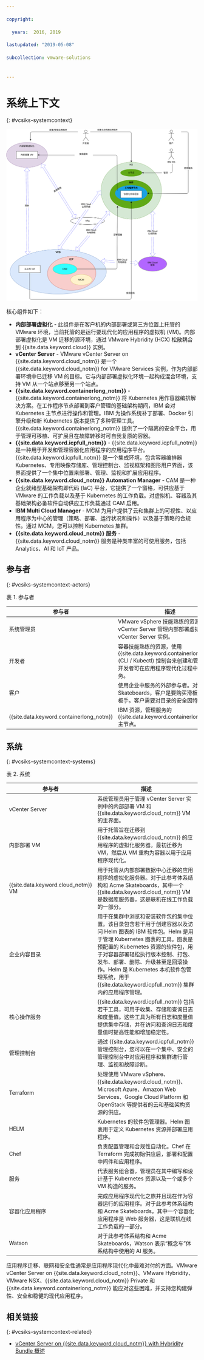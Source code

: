 ```yaml
---

copyright:

  years:  2016, 2019

lastupdated: "2019-05-08"

subcollection: vmware-solutions


---
```


# 系统上下文
{: #vcsiks-systemcontext}

![系统上下文图](../../images/vcsiks-system-context.svg "系统上下文图")

核心组件如下：

- **内部部署虚拟化** - 此组件是在客户机的内部部署或第三方位置上托管的 VMware 环境，当前托管的是运行要现代化的应用程序的虚拟机 (VM)。内部部署虚拟化是 VM 迁移的源环境，通过 VMware Hybridity (HCX) 松散耦合到 {{site.data.keyword.cloud}} 实例。
- **vCenter Server** - VMware vCenter Server on {{site.data.keyword.cloud_notm}} 是一个 {{site.data.keyword.cloud_notm}} for VMware Services 实例，作为内部部署环境中已迁移 VM 的目标。它与内部部署虚拟化环境一起构成混合环境，支持 VM 从一个站点移至另一个站点。
- **{{site.data.keyword.containerlong_notm}}** - {{site.data.keyword.containerlong_notm}} 将 Kubernetes 用作容器编排解决方案。在工作程序节点部署到客户管理的基础架构期间，IBM 会对 Kubernetes 主节点进行操作和管理。IBM 为操作系统补丁部署、Docker 引擎升级和新 Kubernetes 版本提供了多种管理工具。{{site.data.keyword.containerlong_notm}} 提供了一个隔离的安全平台，用于管理可移植、可扩展且在故障转移时可自我复原的容器。
- **{{site.data.keyword.icpfull_notm}}** - {{site.data.keyword.icpfull_notm}} 是一种用于开发和管理容器化应用程序的应用程序平台。{{site.data.keyword.icpfull_notm}} 是一个集成环境，包含容器编排器 Kubernetes、专用映像存储库、管理控制台、监视框架和图形用户界面，该界面提供了一个集中位置来部署、管理、监视和扩展应用程序。
- **{{site.data.keyword.cloud_notm}} Automation Manager** - CAM 是一种企业就绪型基础架构即代码 (IaC) 平台，它提供了一个窗格，可供应基于 VMware 的工作负载以及基于 Kubernetes 的工作负载。对虚拟机、容器及其基础架构必备软件自动供应工作负载通过 CAM 启用。
- **IBM Multi Cloud Manager** - MCM 为用户提供了云和集群上的可视性、以应用程序为中心的管理（策略、部署、运行状况和操作）以及基于策略的合规性。通过 MCM，您可以控制 Kubernetes 集群。
- **{{site.data.keyword.cloud_notm}} 服务** - {{site.data.keyword.cloud_notm}} 服务是种类丰富的可使用服务，包括 Analytics、AI 和 IoT 产品。

## 参与者
{: #vcsiks-systemcontext-actors}

表 1. 参与者

参与者|描述
--|--
系统管理员|VMware vSphere 技能熟练的资源，使用 vCenter Server 管理内部部署虚拟化和 vCenter Server 实例。
开发者|容器技能熟练的资源，使用 {{site.data.keyword.containerlong_notm}} (CLI / Kubectl) 控制台来创建和管理容器。开发者可在应用程序现代化过程中创建新服务。
客户|使用企业中服务的外部参与者。对于 Acme Skateboards，客户是要购买滑板产品的滑板手。客户需要对目录的安全因特网访问。
{{site.data.keyword.containerlong_notm}} |IBM 资源，管理服务的 {{site.data.keyword.containerlong_notm}} 主节点。

## 系统
{: #vcsiks-systemcontext-systems}

表 2. 系统

参与者|描述
--|--
vCenter Server|系统管理员用于管理 vCenter Server 实例中的内部部署 VM 和 {{site.data.keyword.cloud_notm}} VM 的主界面。
内部部署 VM|用于托管旨在迁移到 {{site.data.keyword.cloud_notm}} 的应用程序的虚拟化服务器。最初迁移为 VM，然后从 VM 重构为容器以用于应用程序现代化。
{{site.data.keyword.cloud_notm}} VM|用于托管从内部部署数据中心迁移的应用程序的虚拟化服务器。对于此参考体系结构和 Acme Skateboards，其中一个 {{site.data.keyword.cloud_notm}} VM 是数据库服务器，这是联机在线工作负载的一部分。
企业内容目录|用于在集群中浏览和安装软件包的集中位置。该目录包含若干用于创建容器以及访问 Helm 图表的 IBM 软件包。Helm 是用于管理 Kubernetes 图表的工具。图表是预配置的 Kubernetes 资源的软件包，用于对容器部署轻松执行版本控制、打包、发布、部署、删除、升级甚至是回滚操作。Helm 是 Kubernetes 本机软件包管理系统，用于 {{site.data.keyword.icpfull_notm}} 集群内的应用程序管理。
核心操作服务|{{site.data.keyword.icpfull_notm}} 包括若干工具，可用于收集、存储和查询日志和度量值。这些工具为所有日志和度量值提供集中存储，并在访问和查询日志和度量值时提高性能和增加稳定性。
管理控制台|通过 {{site.data.keyword.icpfull_notm}} 管理控制台，您可以在一个集中、安全的管理控制台中对应用程序和集群进行管理、监视和故障诊断。
Terraform|处理使用 VMware vSphere、{{site.data.keyword.cloud_notm}}、Microsoft Azure、Amazon Web Services、Google Cloud Platform 和 OpenStack 等提供者的云和基础架构资源的供应。
HELM|Kubernetes 的软件包管理器。Helm 图表用于定义 Kubernetes 资源并部署应用程序。
Chef|负责配置管理和合规性自动化。Chef 在 Terraform 完成初始供应后，部署和配置中间件和应用程序。
服务|代表服务组合器，管理员在其中编写和设计基于 Kubernetes 资源以及一个或多个 VM 构造的服务。
容器化应用程序|完成应用程序现代化之旅并且现在作为容器运行的应用程序。对于此参考体系结构和 Acme Skateboards，其中一个容器化应用程序是 Web 服务器，这是联机在线工作负载的一部分。
Watson|对于此参考体系结构和 Acme Skateboards，Watson 表示“概念车”体系结构中使用的 AI 服务。

应用程序迁移、联网和安全性通常是应用程序现代化中最难对付的方面。VMware vCenter Server on {{site.data.keyword.cloud_notm}}、VMware Hybridity、VMware NSX、{{site.data.keyword.cloud_notm}} Private 和 {{site.data.keyword.containerlong_notm}} 能应对这些困难，并支持您构建弹性、安全和稳健的现代应用程序。

## 相关链接
{: #vcsiks-systemcontext-related}

* [vCenter Server on {{site.data.keyword.cloud_notm}} with Hybridity Bundle 概述](/docs/services/vmwaresolutions/archiref/vcs?topic=vmware-solutions-vcs-hybridity-intro)
